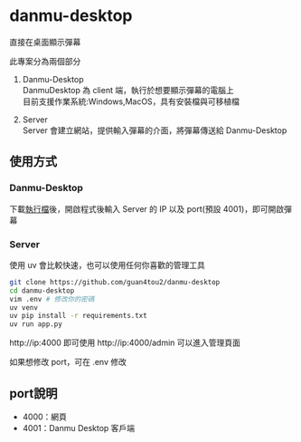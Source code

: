 # danmu-desktop
直接在桌面顯示彈幕  

此專案分為兩個部分  
1. Danmu-Desktop  
DanmuDesktop 為 client 端，執行於想要顯示彈幕的電腦上  
目前支援作業系統:Windows,MacOS，具有安裝檔與可移植檔  

2. Server  
Server 會建立網站，提供輸入彈幕的介面，將彈幕傳送給 Danmu-Desktop  

## 使用方式
### Danmu-Desktop 
下載[執行檔](https://github.com/guan4tou2/danmu-desktop/releases)後，開啟程式後輸入 Server 的 IP 以及 port(預設 4001)，即可開啟彈幕  

### Server
使用 uv 會比較快速，也可以使用任何你喜歡的管理工具
```bash
git clone https://github.com/guan4tou2/danmu-desktop
cd danmu-desktop
vim .env # 修改你的密碼
uv venv
uv pip install -r requirements.txt
uv run app.py
```

http://ip:4000 即可使用
http://ip:4000/admin 可以進入管理頁面

如果想修改 port，可在 .env 修改

## port說明  
- 4000：網頁
- 4001：Danmu Desktop 客戶端
